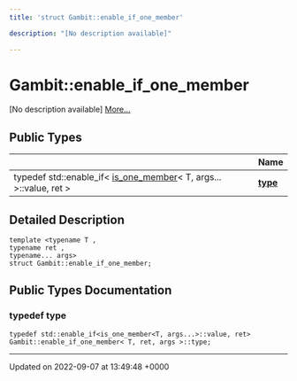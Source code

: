 ```yaml
---
title: 'struct Gambit::enable_if_one_member'

description: "[No description available]"

---
```


# Gambit::enable_if_one_member





[No description available] [More...](#detailed-description)

## Public Types

|                | Name           |
| -------------- | -------------- |
| typedef std::enable_if< [is_one_member](/documentation/code/classes/structgambit_1_1is__one__member/)< T, args... >::value, ret > | **[type](/documentation/code/classes/structgambit_1_1enable__if__one__member/#typedef-type)**  |

## Detailed Description

```
template <typename T ,
typename ret ,
typename... args>
struct Gambit::enable_if_one_member;
```

## Public Types Documentation

### typedef type

```
typedef std::enable_if<is_one_member<T, args...>::value, ret> Gambit::enable_if_one_member< T, ret, args >::type;
```


-------------------------------

Updated on 2022-09-07 at 13:49:48 +0000